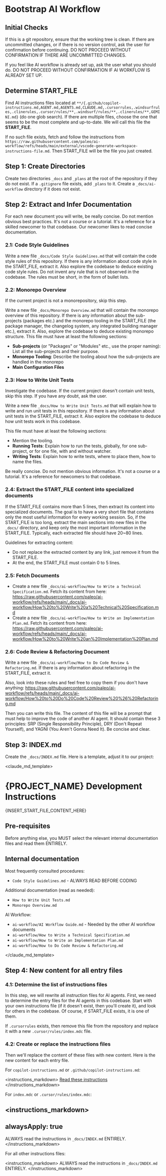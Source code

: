 # Bootstrap AI Workflow

## Initial Checks

If this is a git repository, ensure that the working tree is clean. If there are uncommitted changes, or if there is no version control, ask the user for confirmation before continuing. DO NOT PROCEED WITHOUT CONFIRMATION IF THERE ARE UNCOMMITTED CHANGES.

If you feel like AI workflow is already set up, ask the user what you should do. DO NOT PROCEED WITHOUT CONFIRMATION IF AI WORKFLOW IS ALREADY SET UP.

## Determine START_FILE

Find AI instructions files located at `**/{.github/copilot-instructions.md,AGENT.md,AGENTS.md,CLAUDE.md,.cursorrules,.windsurfrules,.clinerules,.cursor/rules/**,.windsurf/rules/**,.clinerules/**,GEMINI.md}` (do one glob search). If there are multiple files, choose the one that seems to be the most complete and up-to-date. We will call this file the **START_FILE**.

If no such file exists, fetch and follow the instructions from `https://raw.githubusercontent.com/paleo/ai-workflow/refs/heads/main/external/vscode-generate-workspace-instructions-file.md`. Then START_FILE will be the file you just created.

## Step 1: Create Directories

Create two directories `_docs` and `_plans` at the root of the repository if they do not exist. If a `.gitignore` file exists, add `_plans` to it. Create a `_docs/ai-workflow` directory if it does not exist.

## Step 2: Extract and Infer Documentation

For each new document you will write, be really concise. Do not mention obvious best practices. It's not a course or a tutorial. It's a reference for a skilled newcomer to that codebase. Our newcomer likes to read concise documentation.

### 2.1: Code Style Guidelines

Write a new file `_docs/Code Style Guidelines.md` that will contain the code style rules of this repository. If there is any information about code style in the START_FILE, extract it. Also explore the codebase to deduce existing code style rules. Do not invent any rule that is not observed in the codebase. The rules must be short, in the form of bullet lists.

### 2.2: Monorepo Overview

If the current project is not a monorepository, skip this step.

Write a new file `_docs/Monorepo Overview.md` that will contain the monorepo overview of this repository. If there is any information about the sub-projects (packages etc.) and the monorepo tooling in the START_FILE (the package manager, the changelog system, any integrated building manager etc.), extract it. Also, explore the codebase to deduce existing monorepo structure. This file must have at least the following sections:

- **Sub-projects** (or "Packages" or "Modules" etc., use the proper naming): List all the sub-projects and their purpose.
- **Monorepo Tooling**: Describe the tooling about how the sub-projects are handled in the monorepo
- **Main Configuration Files**

### 2.3: How to Write Unit Tests

Investigate the codebase. If the current project doesn't contain unit tests, skip this step. If you have any doubt, ask the user.

Write a new file `_docs/How to Write Unit Tests.md` that will explain how to write and run unit tests in this repository. If there is any information about unit tests in the START_FILE, extract it. Also explore the codebase to deduce how unit tests work in this codebase.

This file must have at least the following sections:

- Mention the tooling.
- **Running Tests**: Explain how to run the tests, globally, for one sub-project, or for one file, with and without watcher.
- **Writing Tests**: Explain how to write tests, where to place them, how to name the files.

Be really concise. Do not mention obvious information. It's not a course or a tutorial. It's a reference for newcomers to that codebase.

### 2.4: Extract the START_FILE content into specialized documents

If the START_FILE contains more than 5 lines, then extract its content into specialized documents. The goal is to have a very short file that contains only the most useful information for every working session. So, if the START_FILE is too long, extract the main sections into new files in the `_docs/` directory, and keep only the most important information in the START_FILE. Typically, each extracted file should have 20~80 lines.

Guidelines for extracting content:

- Do not replace the extracted content by any link, just remove it from the START_FILE.
- At the end, the START_FILE must contain 0 to 5 lines.

### 2.5: Fetch Documents

- Create a new file `_docs/ai-workflow/How to Write a Technical Specification.md`. Fetch its content from here: https://raw.githubusercontent.com/paleo/ai-workflow/refs/heads/main/_docs/ai-workflow/How%20to%20Write%20a%20Technical%20Specification.md
- Create a new file `_docs/ai-workflow/How to Write an Implementation Plan.md`. Fetch its content from here: https://raw.githubusercontent.com/paleo/ai-workflow/refs/heads/main/_docs/ai-workflow/How%20to%20Write%20an%20Implementation%20Plan.md

### 2.6: Code Review & Refactoring Document

Write a new file `_docs/ai-workflow/How to Do Code Review & Refactoring.md`. If there is any information about refactoring in the START_FILE, extract it.

Also, look into these rules and feel free to copy them if you don't have anything: https://raw.githubusercontent.com/paleo/ai-workflow/refs/heads/main/_docs/ai-workflow/How%20to%20Do%20Code%20Review%20%26%20Refactoring.md

Then you can write this file. The content of this file will be a prompt that must help to improve the code of another AI agent. It should contain these 3 principles: SRP (Single Responsibility Principle), DRY (Don't Repeat Yourself), and YAGNI (You Aren't Gonna Need It). Be concise and clear.

## Step 3: INDEX.md

Create the `_docs/INDEX.md` file. Here is a template, adjust it to our project:

<claude_md_template>
# {PROJECT_NAME} Development Instructions

{INSERT_START_FILE_CONTENT_HERE}

## Pre-requisites

Before anything else, you MUST select the relevant internal documentation files and read them ENTIRELY.

## Internal documentation

Most frequently consulted procedures:

- `Code Style Guidelines.md` - ALWAYS READ BEFORE CODING

Additional documentation (read as needed):

- `How to Write Unit Tests.md`
- `Monorepo Overview.md`

AI Workflow:

- `ai-workflow/AI Workflow Guide.md` - Needed by the other AI workflow documents
- `ai-workflow/How to Write a Technical Specification.md`
- `ai-workflow/How to Write an Implementation Plan.md`
- `ai-workflow/How to Do Code Review & Refactoring.md`

</claude_md_template>

## Step 4: New content for all entry files

### 4.1: Determine the list of instructions files

In this step, we will rewrite all instruction files for AI agents. First, we need to determine the entry files for the AI agents in this codebase. Start with your own instructions file (if it doesn't exist, then you'll create it), and look for others in the codebase. Of course, if START_FILE exists, it is one of them.

If `.cursorrules` exists, then remove this file from the repository and replace it with a new `.cursor/rules/index.mdc` file.

### 4.2: Create or replace the instructions files

Then we'll replace the content of these files with new content. Here is the new content for each entry file.

For `copilot-instructions.md` or `.github/copilot-instructions.md`:

<instructions_markdown>
[Read these instructions](../_docs/INDEX.md)
</instructions_markdown>

For `index.mdc` or `.cursor/rules/index.mdc`:

<instructions_markdown>
---
alwaysApply: true
---

ALWAYS read the instructions in `_docs/INDEX.md` ENTIRELY.
</instructions_markdown>

For all other instructions files:

<instructions_markdown>
ALWAYS read the instructions in `_docs/INDEX.md` ENTIRELY.
</instructions_markdown>
